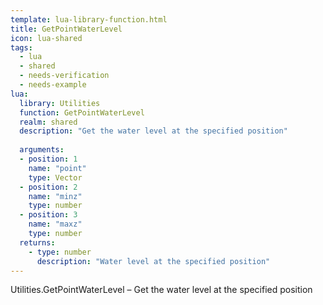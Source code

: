 ```yaml
---
template: lua-library-function.html
title: GetPointWaterLevel
icon: lua-shared
tags:
  - lua
  - shared
  - needs-verification
  - needs-example
lua:
  library: Utilities
  function: GetPointWaterLevel
  realm: shared
  description: "Get the water level at the specified position"
  
  arguments:
  - position: 1
    name: "point"
    type: Vector
  - position: 2
    name: "minz"
    type: number
  - position: 3
    name: "maxz"
    type: number
  returns:
    - type: number
      description: "Water level at the specified position"
---
```


<div class="lua__search__keywords">
Utilities.GetPointWaterLevel &#x2013; Get the water level at the specified position
</div>
